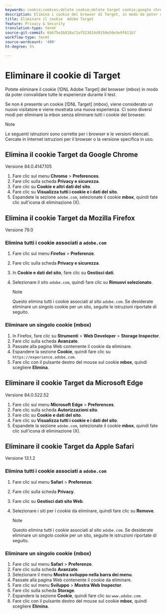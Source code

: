 ```yaml
---
keywords: cookie;cookies;delete cookie;delete target cookie;google chrome;chrome;mozilla firefox;firefox;microsoft edge;safari
description: Elimina i cookie del browser di Target, in modo da poter convalidare tutte le esperienze.
title: Eliminare il cookie  Adobe Target
feature: Privacy & Security
translation-type: tm+mt
source-git-commit: 6bb75e3b818a71af323614d9150e50e3e9f611b7
workflow-type: tm+mt
source-wordcount: '409'
ht-degree: 5%

---
```



# Eliminare il cookie di Target

Potete eliminare il cookie [!DNL Adobe Target] del browser (mbox) in modo da poter convalidare tutte le esperienze durante il test.

Se non è presente un cookie [!DNL Target] (mbox), viene considerato un nuovo visitatore e viene mostrata una nuova esperienza. Ci sono diversi modi per eliminare la mbox senza eliminare tutti i cookie del browser.

>[!NOTE]
>
>Le seguenti istruzioni sono corrette per i browser e le versioni elencati. Cercate in Internet istruzioni per il browser o la versione specifica in uso.

## Elimina il cookie Target da Google Chrome

Versione 84.0.4147.105

1. Fare clic sul menu **Chrome** > **Preferences**.
1. Fare clic sulla scheda **Privacy e sicurezza**.
1. Fare clic su **Cookie e altri dati del sito**.
1. Fare clic su **Visualizza tutti i cookie e i dati del sito**.
1. Espandete la sezione `adobe.com`, selezionate il cookie **mbox**, quindi fate clic sull&#39;icona di eliminazione (X).

## Elimina il cookie Target da Mozilla Firefox

Versione 79.0

### Elimina tutti i cookie associati a `adobe.com`

1. Fare clic sul menu **Firefox** > **Preferenze**.
1. Fare clic sulla scheda **Privacy e sicurezza**.
1. In **Cookie e dati del sito**, fare clic su **Gestisci dati**.
1. Selezionare il sito `adobe.com`, quindi fare clic su **Rimuovi selezionato**.

   >[!NOTE]
   >
   >Questo elimina tutti i cookie associati al sito `adobe.com`. Se desiderate eliminare un singolo cookie per un sito, seguite le istruzioni riportate di seguito.

### Eliminare un singolo cookie (mbox)

1. In Firefox, fare clic su **Strumenti** > **Web Developer** > **Storage Inspector**.
1. Fare clic sulla scheda **Avanzate**.
1. Passate alla pagina Web contenente il cookie da eliminare.
1. Espandere la sezione **Cookie**, quindi fare clic su `https://experience.adobe.com`.
1. Fare clic con il pulsante destro del mouse sul cookie **mbox**, quindi scegliere **Elimina**.

## Eliminare il cookie Target da Microsoft Edge

Versione 84.0.522.52

1. Fare clic sul menu **Microsoft Edge** > **Preferences**.
1. Fare clic sulla scheda **Autorizzazioni sito**.
1. Fare clic su **Cookie e dati del sito**.
1. Fare clic su **Visualizza tutti i cookie e i dati del sito**.
1. Espandete la sezione `adobe.com`, selezionate il cookie **mbox**, quindi fate clic sull&#39;icona di eliminazione (X).

## Eliminare il cookie Target da Apple Safari

Versione 13.1.2

### Elimina tutti i cookie associati a `adobe.com`

1. Fare clic sul menu **Safari** > **Preferenze**.
1. Fare clic sulla scheda **Privacy**.
1. Fare clic su **Gestisci dati sito Web**.
1. Selezionare i siti per i cookie da eliminare, quindi fare clic su **Remove**.

   >[!NOTE]
   >
   >Questo elimina tutti i cookie associati al sito `adobe.com`. Se desiderate eliminare un singolo cookie per un sito, seguite le istruzioni riportate di seguito.

### Eliminare un singolo cookie (mbox)

1. Fare clic sul menu **Safari** > **Preferenze**.
1. Fare clic sulla scheda **Avanzate**.
1. Selezionare il menu **Mostra sviluppo nella barra dei menu**.
1. Passate alla pagina Web contenente il cookie da eliminare.
1. Fare clic sul menu **Sviluppo** > **Mostra Web Inspector**.
1. Fare clic sulla scheda **Storage**.
1. Espandere la sezione **Cookie**, quindi fare clic su `www.adobe.com`.
1. Fare clic con il pulsante destro del mouse sul cookie **mbox**, quindi scegliere **Elimina**.
